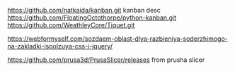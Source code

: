 https://github.com/natkaida/kanban.git kanban desc
https://github.com/FloatingOctothorpe/python-kanban.git
https://github.com/WeathleyCore/Tiquet.git


https://webformyself.com/sozdaem-oblast-dlya-razbieniya-soderzhimogo-na-zakladki-ispolzuya-css-i-jquery/


https://github.com/prusa3d/PrusaSlicer/releases from prusha slicer
